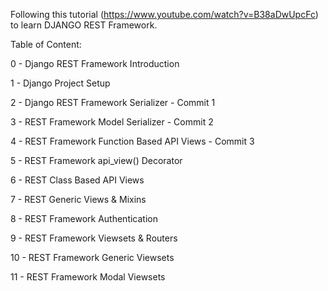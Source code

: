 Following this tutorial (https://www.youtube.com/watch?v=B38aDwUpcFc) to learn DJANGO REST Framework.


Table of Content:

0 - Django REST Framework Introduction

1 - Django Project Setup

2 - Django REST Framework  Serializer - Commit 1

3 - REST Framework Model Serializer - Commit 2

4 - REST Framework Function Based API Views - Commit 3

5 - REST Framework api_view() Decorator

6 - REST Class Based API Views

7 - REST Generic Views & Mixins

8 - REST Framework Authentication

9 - REST Framework Viewsets & Routers

10 - REST Framework Generic Viewsets

11 - REST Framework Modal Viewsets
